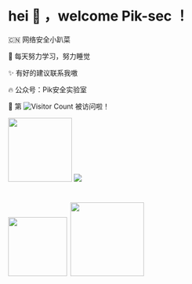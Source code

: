# hei :tada: ，welcome Pik-sec ！

 🇨🇳 网络安全小趴菜

 
:rocket: 每天努力学习，努力睡觉

:sparkles: 有好的建议联系我嗷

:fire: 公众号：Pik安全实验室 

🥳 第 ![Visitor Count](https://profile-counter.glitch.me/Pik-sec/count.svg) 被访问啦！

<img height="130px" src="https://github-readme-stats.vercel.app/api?username=Pik-sec&hide_title=true&hide_border=true&show_icons=trueline_height=21&text_color=000&icon_color=000&bg_color=0,ea6161,ffc64d,fffc4d,52fa5a&theme=graywhite" />

<a href="https://sunguoqi.com/">
    <img src="https://readme-typing-svg.herokuapp.com/?lines=console.log(Pik安全实验室);%20%20这是我的星球，欢迎投稿加入!&center=false&size=27">
</a>

<h1> 
<img height="120px" src="https://user-images.githubusercontent.com/75553451/202400307-9b32985c-d428-485d-85e8-0721be9e5c98.png"/>
<img height="150px" src="https://user-images.githubusercontent.com/75553451/205375067-c5c24217-c1d4-4c63-8595-2b1d2167144a.jpg"/>
</h1>
